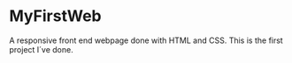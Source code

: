 # MyFirstWeb
 A responsive front end webpage done with HTML and CSS. This is the first project I´ve done.
